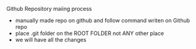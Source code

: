 Github Repository maiing process
 - manually made repo on github and follow command writen on Github repo
 - place .git folder on the ROOT FOLDER not ANY other place
 - we will have all the changes 
